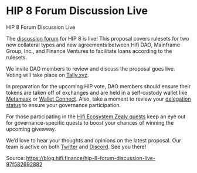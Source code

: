
# HIP 8 Forum Discussion Live

HIP 8 Forum Discussion Live

The [discussion forum](https://forum.hifi.finance/t/hip-8-onboard-two-new-collateral-rulesets/325) for HIP 8 is live! This proposal covers rulesets for two new collateral types and new agreements between Hifi DAO, Mainframe Group, Inc., and Finance Ventures to facilitate loans according to the rulesets.

We invite DAO members to review and discuss the proposal goes live. Voting will take place on [Tally.xyz](https://www.tally.xyz/gov/hifi-dao/proposals).

In preparation for the upcoming HIP vote, DAO members should ensure their tokens are taken off of exchanges and are held in a self-custody wallet like [Metamask](https://metamask.io/) or [Wallet Connect](https://walletconnect.com/registry/wallets). Also, take a moment to review your [delegation status](https://www.tally.xyz/user/connect?wallet=&redirect=%2Fgov%2Fhifi-dao%2Fmy-voting-power) to ensure your governance participation.

For those participating in the [Hifi Ecosystem Zealy quests](https://zealy.io/c/hififinance) keep an eye out for governance-specific quests to boost your chances of winning the upcoming giveaway.

We’d love to hear your thoughts and opinions on the latest proposal. Our team is active on both [Twitter](https://twitter.com/hififinance) and [Discord](https://discord.com/invite/uGxaCppKSH). See you there!


Source: https://blog.hifi.finance/hip-8-forum-discussion-live-97f582692882
